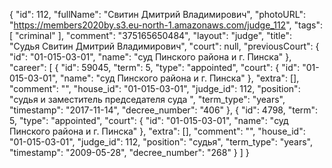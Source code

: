 {
    "id": 112,
    "fullName": "Свитин Дмитрий Владимирович",
    "photoURL": "https://members2020by.s3.eu-north-1.amazonaws.com/judge_112",
    "tags": [
        "criminal"
    ],
    "comment": "375165650484",
    "layout": "judge",
    "title": "Судья Свитин Дмитрий Владимирович",
    "court": null,
    "previousCourt": {
        "id": "01-015-03-01",
        "name": "суд Пинского района и г. Пинска"
    },
    "career": [
        {
            "id": 59045,
            "term": 5,
            "type": "appointed",
            "court": {
                "id": "01-015-03-01",
                "name": "суд Пинского района и г. Пинска"
            },
            "extra": [],
            "comment": "",
            "house_id": "01-015-03-01",
            "judge_id": 112,
            "position": "судья и заместитель председателя суда ",
            "term_type": "years",
            "timestamp": "2017-11-14",
            "decree_number": "406"
        },
        {
            "id": 4798,
            "term": 5,
            "type": "appointed",
            "court": {
                "id": "01-015-03-01",
                "name": "суд Пинского района и г. Пинска"
            },
            "extra": [],
            "comment": "",
            "house_id": "01-015-03-01",
            "judge_id": 112,
            "position": "судья",
            "term_type": "years",
            "timestamp": "2009-05-28",
            "decree_number": "268"
        }
    ]
}